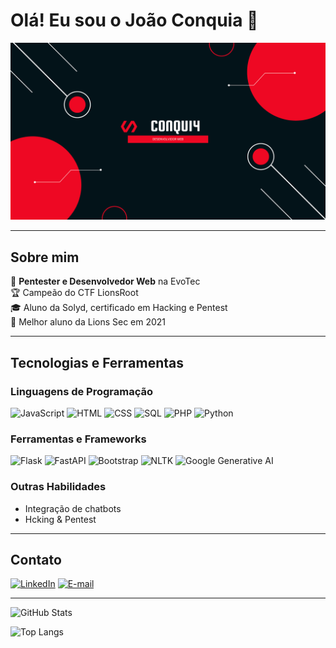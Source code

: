 # Olá! Eu sou o João Conquia 👋

![Banner](https://github.com/C0nqu14/C0nqu14/blob/main/banner.png) <!-- Substitua pelo URL da sua imagem -->

---

## Sobre mim

🎯 **Pentester e Desenvolvedor Web** na EvoTec  
🏆 Campeão do CTF LionsRoot  
🎓 Aluno da Solyd, certificado em Hacking e Pentest  
🏅 Melhor aluno da Lions Sec em 2021  

---

## Tecnologias e Ferramentas

### Linguagens de Programação
![JavaScript](https://img.shields.io/badge/-JavaScript-F7DF1E?logo=javascript&logoColor=black&style=flat-square)
![HTML](https://img.shields.io/badge/-HTML-E34F26?logo=html5&logoColor=white&style=flat-square)
![CSS](https://img.shields.io/badge/-CSS-1572B6?logo=css3&logoColor=white&style=flat-square)
![SQL](https://img.shields.io/badge/-SQL-4479A1?logo=postgresql&logoColor=white&style=flat-square)
![PHP](https://img.shields.io/badge/-PHP-777BB4?logo=php&logoColor=white&style=flat-square)
![Python](https://img.shields.io/badge/-Python-3776AB?logo=python&logoColor=white&style=flat-square)

### Ferramentas e Frameworks
![Flask](https://img.shields.io/badge/-Flask-000000?logo=flask&logoColor=white&style=flat-square)
![FastAPI](https://img.shields.io/badge/-FastAPI-009688?logo=fastapi&logoColor=white&style=flat-square)
![Bootstrap](https://img.shields.io/badge/-Bootstrap-7952B3?logo=bootstrap&logoColor=white&style=flat-square)
![NLTK](https://img.shields.io/badge/-NLTK-0277BD?logo=nltk&logoColor=white&style=flat-square)
![Google Generative AI](https://img.shields.io/badge/-Google%20Generative%20AI-4285F4?logo=google&logoColor=white&style=flat-square)

### Outras Habilidades
- Integração de chatbots
- Hcking & Pentest

---

## Contato

[![LinkedIn](https://img.shields.io/badge/-LinkedIn-0077B5?logo=linkedin&logoColor=white&style=flat-square)](https://www.linkedin.com/in/joão-conquia-6a7507239)
[![E-mail](https://img.shields.io/badge/-Email-D14836?logo=gmail&logoColor=white&style=flat-square)](mailto:joaomanuelconquia@gmail.com)

---

![GitHub Stats](https://github-readme-stats.vercel.app/api?username=C0nqu14&show_icons=true&theme=radical)

![Top Langs](https://github-readme-stats.vercel.app/api/top-langs/?username=C0nqu14&layout=compact&theme=radical)
